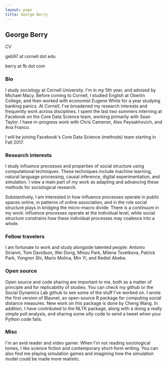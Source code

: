 ```yaml
---
layout: page
title: George Berry
---
```


## George Berry

CV

geb97 at cornell dot edu

berry at fb dot com

### Bio

I study sociology at Cornell University. I'm in my 5th year, and advised by Michael Macy. Before coming to Cornell, I studied English at Oberlin College, and then worked with economist Eugene White for a year studying banking panics. At Cornell, I've broadened my research interests and frequently work across disciplines. I spent the last two summers interning at Facebook on the Core Data Science team, working primarily with Sean Taylor. I have in-progress work with Chris Cameron, Alex Peysakhovich, and Ana Franco.

I will be joining Facebook's Core Data Science (methods) team starting in Fall 2017.

### Research interests

I study influence processes and properties of social structure using computational techniques. These techniques include machine learning, natural language processing, causal inference, digital experimentation, and simulation. I view a main part of my work as adapting and advancing these methods for sociological research.

Substantively, I am interested in how influence processes operate in public spaces online, in patterns of online association, and in the role social structure plays in bridging the micro-macro divide. There is a continuum in my work: influence processes operate at the individual level, while social structure constrains how these individual processes may coalesce into a whole.

### Fellow travelers

I am fortunate to work and study alongside talented people: Antonio Sirianni, Tom Davidson, Wei Dong, Minsu Park, Milena Tsvetkova, Patrick Park, Yongren Shi, Mario Molina, Min Yi, and Rediet Abebe.

### Open source

Open source and code sharing are important to me, both as a matter of principle and for replicability of studies. You can check my github or the Social Dynamics Lab github to see some of the stuff I've worked on. I wrote the first version of Blaunet, an open-source R package for computing social distance measures. New work on this package is done by Cheng Wang. In addition, I have contributed to the NLTK package, along with a doing a really simple poll analysis, and sharing some silly code to send a tweet when your Python code fails.

### Misc

I'm an avid reader and video gamer. When I'm not reading sociological tomes, I like science fiction and contemporary short-form writing. You can also find me playing simulation games and imagining how the simulation model could be made more realistic.
